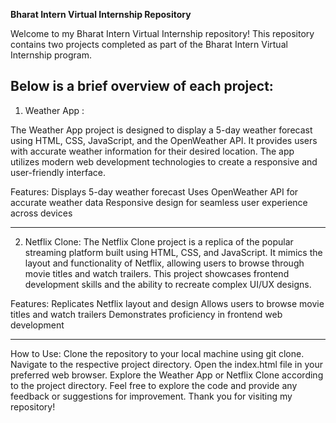 **Bharat Intern Virtual Internship Repository**

Welcome to my Bharat Intern Virtual Internship repository!
This repository contains two projects completed as part of the Bharat Intern Virtual Internship program. 

Below is a brief overview of each project:
----------------------------------------------------------------------------------------------------------------------------------
1. Weather App :

The Weather App project is designed to display a 5-day weather forecast using HTML, CSS, JavaScript, and the OpenWeather API. It provides users with accurate weather information for their desired location. The app utilizes modern web development technologies to create a responsive and user-friendly interface.

Features:
Displays 5-day weather forecast
Uses OpenWeather API for accurate weather data
Responsive design for seamless user experience across devices

---------------------------------------------------------------------------------------------------------------------------------
2. Netflix Clone:
The Netflix Clone project is a replica of the popular streaming platform built using HTML, CSS, and JavaScript. It mimics the layout and functionality of Netflix, allowing users to browse through movie titles and watch trailers. This project showcases frontend development skills and the ability to recreate complex UI/UX designs.

Features:
Replicates Netflix layout and design
Allows users to browse movie titles and watch trailers
Demonstrates proficiency in frontend web development

---------------------------------------------------------------------------------------------------------------------------------
How to Use:
Clone the repository to your local machine using git clone.
Navigate to the respective project directory.
Open the index.html file in your preferred web browser.
Explore the Weather App or Netflix Clone according to the project directory.
Feel free to explore the code and provide any feedback or suggestions for improvement. Thank you for visiting my repository!
